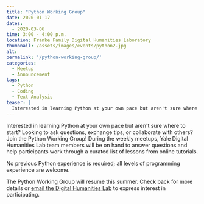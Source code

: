 ```yaml
---
title: "Python Working Group"
date: 2020-01-17
dates: 
  - 2020-03-06
time: 3:00 - 4:00 p.m.
location: Franke Family Digital Humanities Laboratory
thumbnail: /assets/images/events/python2.jpg
alt: 
permalink: '/python-working-group/'
categories:
  - Meetup
  - Announcement
tags:
  - Python
  - Coding
  - Text Analysis
teaser: |
  Interested in learning Python at your own pace but aren't sure where to start? Looking to ask questions, exchange tips, or collaborate with others? Join the Python Working Group!
---
```

Interested in learning Python at your own pace but aren't sure where to start? Looking to ask questions, exchange tips, or collaborate with others? Join the Python Working Group! During the weekly meetups, Yale Digital Humanities Lab team members will be on hand to answer questions and help participants work through a curated list of lessons from online tutorials.

No previous Python experience is required; all levels of programming experience are welcome.

The Python Working Group will resume this summer. Check back for more details or <a href='mailto:dhlab@yale.edu'>email the Digital Humanities Lab</a> to express interest in participating.